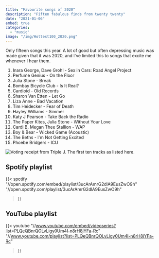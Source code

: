 ```yaml
---
title: "Favourite songs of 2020"
description: "Fiften fabulous finds from twenty twenty"
date: "2021-01-06"
embed: true
categories: 
  - "music"
image: "/img/Hottest100_2020.png"
---
```


Only fifteen songs this year. A lot of good but often depressing music was made given that it was 2020, and I've limited this to songs that excite me whenever I hear them.

1. Inara George, Dave Grohl - Sex in Cars: Road Angel Project
2. Perfume Genius - On the Floor
3. Julia Stone - Break
4. Bombay Bicycle Club - Is It Real?
5. Cardioid - Old Records
6. Sharon Van Etten - Let Go
7. Liza Anne - Bad Vacation
8. Tim Heidecker - Fear of Death
9. Hayley Williams - Simmer
10. Katy J Pearson - Take Back the Radio
11. The Paper Kites, Julia Stone - Without Your Love
12. Cardi B, Megan Thee Stallion - WAP
13. Boy & Bear - Wicked Game (Acoustic)
14. The Beths - I'm Not Getting Excited
15. Phoebe Bridgers - ICU

![Voting receipt from Triple J. The first ten tracks as listed here.](/img/Hottest100_2020.png "Matt's votes from the 2020 Hottest 100")

## Spotify playlist
{{< spotify
  "//open.spotify.com/embed/playlist/3ucArAmrG2dlA9EusZwO9h"
  "//open.spotify.com/playlist/3ucArAmrG2dlA9EusZwO9h"
>}}

## YouTube playlist
{{< youtube
  "//www.youtube.com/embed/videoseries?list=PLQeQBnrQOLvLigy0Um4I-n8rH8jYFa-Rc"
  "//www.youtube.com/playlist?list=PLQeQBnrQOLvLigy0Um4I-n8rH8jYFa-Rc"
>}}
